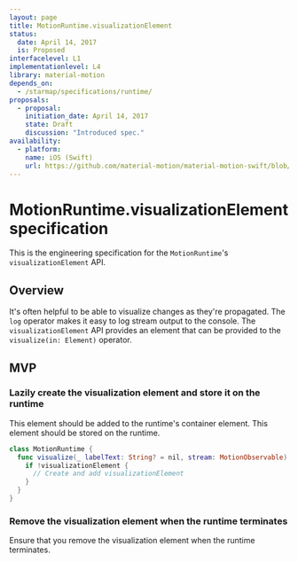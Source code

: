 ```yaml
---
layout: page
title: MotionRuntime.visualizationElement
status:
  date: April 14, 2017
  is: Proposed
interfacelevel: L1
implementationlevel: L4
library: material-motion
depends_on:
  - /starmap/specifications/runtime/
proposals:
  - proposal:
    initiation_date: April 14, 2017
    state: Draft
    discussion: "Introduced spec."
availability:
  - platform:
    name: iOS (Swift)
    url: https://github.com/material-motion/material-motion-swift/blob/develop/src/MotionRuntime.swift
---
```


# MotionRuntime.visualizationElement specification

This is the engineering specification for the `MotionRuntime`'s `visualizationElement` API.

## Overview

It's often helpful to be able to visualize changes as they're propagated. The `log` operator makes it easy to log stream output to the console. The `visualizationElement` API provides an element that can be provided to the `visualize(in: Element)` operator.

## MVP

### Lazily create the visualization element and store it on the runtime

This element should be added to the runtime's container element. This element should be stored on the runtime.

```swift
class MotionRuntime {
  func visualize(_ labelText: String? = nil, stream: MotionObservable) {
    if !visualizationElement {
      // Create and add visualizationElement
    }
  }
}
```

### Remove the visualization element when the runtime terminates

Ensure that you remove the visualization element when the runtime terminates.
